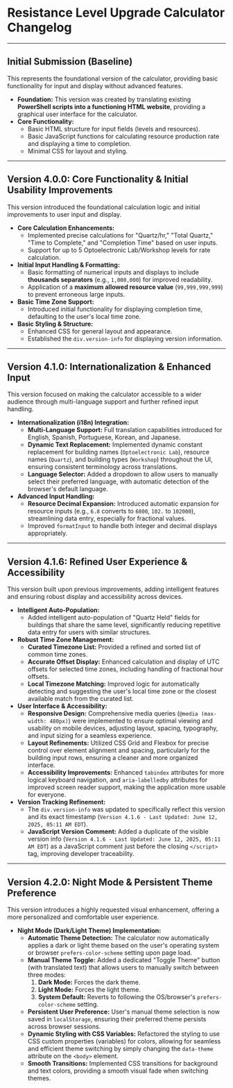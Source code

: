 # Resistance Level Upgrade Calculator Changelog

---

## Initial Submission (Baseline)

This represents the foundational version of the calculator, providing basic functionality for input and display without advanced features.

* **Foundation:** This version was created by translating existing **PowerShell scripts into a functioning HTML website**, providing a graphical user interface for the calculator.
* **Core Functionality:**
    * Basic HTML structure for input fields (levels and resources).
    * Basic JavaScript functions for calculating resource production rate and displaying a time to completion.
    * Minimal CSS for layout and styling.

---

## Version 4.0.0: Core Functionality & Initial Usability Improvements

This version introduced the foundational calculation logic and initial improvements to user input and display.

* **Core Calculation Enhancements:**
    * Implemented precise calculations for "Quartz/hr," "Total Quartz," "Time to Complete," and "Completion Time" based on user inputs.
    * Support for up to 5 Optoelectronic Lab/Workshop levels for rate calculation.
* **Initial Input Handling & Formatting:**
    * Basic formatting of numerical inputs and displays to include **thousands separators** (e.g., `1,000,000`) for improved readability.
    * Application of a **maximum allowed resource value** (`99,999,999,999`) to prevent erroneous large inputs.
* **Basic Time Zone Support:**
    * Introduced initial functionality for displaying completion time, defaulting to the user's local time zone.
* **Basic Styling & Structure:**
    * Enhanced CSS for general layout and appearance.
    * Established the `div.version-info` for displaying version information.

---

## Version 4.1.0: Internationalization & Enhanced Input

This version focused on making the calculator accessible to a wider audience through multi-language support and further refined input handling.

* **Internationalization (i18n) Integration:**
    * **Multi-Language Support:** Full translation capabilities introduced for English, Spanish, Portuguese, Korean, and Japanese.
    * **Dynamic Text Replacement:** Implemented dynamic constant replacement for building names (`Optoelectronic Lab`), resource names (`Quartz`), and building types (`Workshop`) throughout the UI, ensuring consistent terminology across translations.
    * **Language Selector:** Added a dropdown to allow users to manually select their preferred language, with automatic detection of the browser's default language.
* **Advanced Input Handling:**
    * **Resource Decimal Expansion:** Introduced automatic expansion for resource inputs (e.g., `6.8` converts to `6800`, `102.` to `102000`), streamlining data entry, especially for fractional values.
    * Improved `formatInput` to handle both integer and decimal displays appropriately.

---

## Version 4.1.6: Refined User Experience & Accessibility

This version built upon previous improvements, adding intelligent features and ensuring robust display and accessibility across devices.

* **Intelligent Auto-Population:**
    * Added intelligent auto-population of "Quartz Held" fields for buildings that share the same level, significantly reducing repetitive data entry for users with similar structures.
* **Robust Time Zone Management:**
    * **Curated Timezone List:** Provided a refined and sorted list of common time zones.
    * **Accurate Offset Display:** Enhanced calculation and display of UTC offsets for selected time zones, including handling of fractional hour offsets.
    * **Local Timezone Matching:** Improved logic for automatically detecting and suggesting the user's local time zone or the closest available match from the curated list.
* **User Interface & Accessibility:**
    * **Responsive Design:** Comprehensive media queries (`@media (max-width: 480px)`) were implemented to ensure optimal viewing and usability on mobile devices, adjusting layout, spacing, typography, and input sizing for a seamless experience.
    * **Layout Refinements:** Utilized CSS Grid and Flexbox for precise control over element alignment and spacing, particularly for the building input rows, ensuring a cleaner and more organized interface.
    * **Accessibility Improvements:** Enhanced `tabindex` attributes for more logical keyboard navigation, and `aria-labelledby` attributes for improved screen reader support, making the application more usable for everyone.
* **Version Tracking Refinement:**
    * The `div.version-info` was updated to specifically reflect this version and its exact timestamp (`Version 4.1.6 - Last Updated: June 12, 2025, 05:11 AM EDT`).
    * **JavaScript Version Comment:** Added a duplicate of the visible version info (`Version 4.1.6 - Last Updated: June 12, 2025, 05:11 AM EDT`) as a JavaScript comment just before the closing `</script>` tag, improving developer traceability.

---

## Version 4.2.0: Night Mode & Persistent Theme Preference

This version introduces a highly requested visual enhancement, offering a more personalized and comfortable user experience.

* **Night Mode (Dark/Light Theme) Implementation:**
    * **Automatic Theme Detection:** The calculator now automatically applies a dark or light theme based on the user's operating system or browser `prefers-color-scheme` setting upon page load.
    * **Manual Theme Toggle:** Added a dedicated "Toggle Theme" button (with translated text) that allows users to manually switch between three modes:
        1.  **Dark Mode:** Forces the dark theme.
        2.  **Light Mode:** Forces the light theme.
        3.  **System Default:** Reverts to following the OS/browser's `prefers-color-scheme` setting.
    * **Persistent User Preference:** User's manual theme selection is now saved in `localStorage`, ensuring their preferred theme persists across browser sessions.
    * **Dynamic Styling with CSS Variables:** Refactored the styling to use CSS custom properties (variables) for colors, allowing for seamless and efficient theme switching by simply changing the `data-theme` attribute on the `<body>` element.
    * **Smooth Transitions:** Implemented CSS transitions for background and text colors, providing a smooth visual fade when switching themes.

